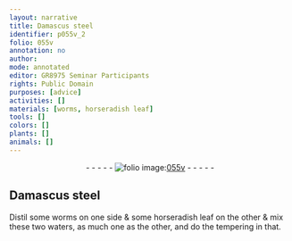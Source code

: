 ```yaml
---
layout: narrative
title: Damascus steel
identifier: p055v_2
folio: 055v
annotation: no
author:
mode: annotated
editor: GR8975 Seminar Participants
rights: Public Domain
purposes: [advice]
activities: []
materials: [worms, horseradish leaf]
tools: []
colors: []
plants: []
animals: []
---
```


 <div class="folio" align="center">- - - - - <a href="http://gallica.bnf.fr/ark:/12148/btv1b10500001g/f116.image" target="_blank"><img src="https://cu-mkp.github.io/GR8975-edition/assets/photo-icon.png" alt="folio image: " style="display:inline-block; margin-bottom:-3px;"/>055v</a> - - - - - </div>  

## Damascus steel

 
Distil some <span class="material">worms</span> on one side & some <span class="material">horseradish leaf</span> on the other & mix these two waters, as much one as the other, and do the tempering in that.
 